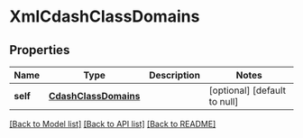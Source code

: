 # XmlCdashClassDomains

## Properties
Name | Type | Description | Notes
------------ | ------------- | ------------- | -------------
**self** | [**CdashClassDomains**](CdashClassDomains.md) |  | [optional] [default to null]

[[Back to Model list]](../README.md#documentation-for-models) [[Back to API list]](../README.md#documentation-for-api-endpoints) [[Back to README]](../README.md)


